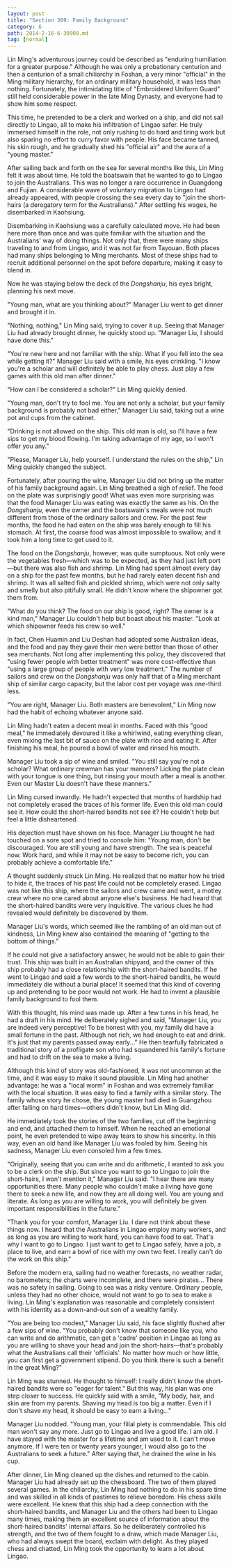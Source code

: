```yaml
---
layout: post
title: "Section 309: Family Background"
category: 6
path: 2014-2-16-6-30900.md
tag: [normal]
---
```


Lin Ming's adventurous journey could be described as "enduring humiliation for a greater purpose." Although he was only a probationary centurion and then a centurion of a small chiliarchy in Foshan, a very minor "official" in the Ming military hierarchy, for an ordinary military household, it was less than nothing. Fortunately, the intimidating title of "Embroidered Uniform Guard" still held considerable power in the late Ming Dynasty, and everyone had to show him some respect.

This time, he pretended to be a clerk and worked on a ship, and did not sail directly to Lingao, all to make his infiltration of Lingao safer. He truly immersed himself in the role, not only rushing to do hard and tiring work but also sparing no effort to curry favor with people. His face became tanned, his skin rough, and he gradually shed his "official air" and the aura of a "young master."

After sailing back and forth on the sea for several months like this, Lin Ming felt it was about time. He told the boatswain that he wanted to go to Lingao to join the Australians. This was no longer a rare occurrence in Guangdong and Fujian. A considerable wave of voluntary migration to Lingao had already appeared, with people crossing the sea every day to "join the short-hairs (a derogatory term for the Australians)." After settling his wages, he disembarked in Kaohsiung.

Disembarking in Kaohsiung was a carefully calculated move. He had been here more than once and was quite familiar with the situation and the Australians' way of doing things. Not only that, there were many ships traveling to and from Lingao, and it was not far from Tayouan. Both places had many ships belonging to Ming merchants. Most of these ships had to recruit additional personnel on the spot before departure, making it easy to blend in.

Now he was staying below the deck of the *Dongshanju*, his eyes bright, planning his next move.

"Young man, what are you thinking about?" Manager Liu went to get dinner and brought it in.

"Nothing, nothing," Lin Ming said, trying to cover it up. Seeing that Manager Liu had already brought dinner, he quickly stood up. "Manager Liu, I should have done this."

"You're new here and not familiar with the ship. What if you fell into the sea while getting it?" Manager Liu said with a smile, his eyes crinkling. "I know you're a scholar and will definitely be able to play chess. Just play a few games with this old man after dinner."

"How can I be considered a scholar?" Lin Ming quickly denied.

"Young man, don't try to fool me. You are not only a scholar, but your family background is probably not bad either," Manager Liu said, taking out a wine pot and cups from the cabinet.

"Drinking is not allowed on the ship. This old man is old, so I'll have a few sips to get my blood flowing. I'm taking advantage of my age, so I won't offer you any."

"Please, Manager Liu, help yourself. I understand the rules on the ship," Lin Ming quickly changed the subject.

Fortunately, after pouring the wine, Manager Liu did not bring up the matter of his family background again. Lin Ming breathed a sigh of relief. The food on the plate was surprisingly good! What was even more surprising was that the food Manager Liu was eating was exactly the same as his. On the *Dongshanju*, even the owner and the boatswain's meals were not much different from those of the ordinary sailors and crew. For the past few months, the food he had eaten on the ship was barely enough to fill his stomach. At first, the coarse food was almost impossible to swallow, and it took him a long time to get used to it.

The food on the *Dongshanju*, however, was quite sumptuous. Not only were the vegetables fresh—which was to be expected, as they had just left port—but there was also fish and shrimp. Lin Ming had spent almost every day on a ship for the past few months, but he had rarely eaten decent fish and shrimp. It was all salted fish and pickled shrimp, which were not only salty and smelly but also pitifully small. He didn't know where the shipowner got them from.

"What do you think? The food on our ship is good, right? The owner is a kind man," Manager Liu couldn't help but boast about his master. "Look at which shipowner feeds his crew so well."

In fact, Chen Huamin and Liu Deshan had adopted some Australian ideas, and the food and pay they gave their men were better than those of other sea merchants. Not long after implementing this policy, they discovered that "using fewer people with better treatment" was more cost-effective than "using a large group of people with very low treatment." The number of sailors and crew on the *Dongshanju* was only half that of a Ming merchant ship of similar cargo capacity, but the labor cost per voyage was one-third less.

"You are right, Manager Liu. Both masters are benevolent," Lin Ming now had the habit of echoing whatever anyone said.

Lin Ming hadn't eaten a decent meal in months. Faced with this "good meal," he immediately devoured it like a whirlwind, eating everything clean, even mixing the last bit of sauce on the plate with rice and eating it. After finishing his meal, he poured a bowl of water and rinsed his mouth.

Manager Liu took a sip of wine and smiled. "You still say you're not a scholar? What ordinary crewman has your manners? Licking the plate clean with your tongue is one thing, but rinsing your mouth after a meal is another. Even our Master Liu doesn't have these manners."

Lin Ming cursed inwardly. He hadn't expected that months of hardship had not completely erased the traces of his former life. Even this old man could see it. How could the short-haired bandits not see it? He couldn't help but feel a little disheartened.

His dejection must have shown on his face. Manager Liu thought he had touched on a sore spot and tried to console him: "Young man, don't be discouraged. You are still young and have strength. The sea is peaceful now. Work hard, and while it may not be easy to become rich, you can probably achieve a comfortable life."

A thought suddenly struck Lin Ming. He realized that no matter how he tried to hide it, the traces of his past life could not be completely erased. Lingao was not like this ship, where the sailors and crew came and went, a motley crew where no one cared about anyone else's business. He had heard that the short-haired bandits were very inquisitive. The various clues he had revealed would definitely be discovered by them.

Manager Liu's words, which seemed like the rambling of an old man out of kindness, Lin Ming knew also contained the meaning of "getting to the bottom of things."

If he could not give a satisfactory answer, he would not be able to gain their trust. This ship was built in an Australian shipyard, and the owner of this ship probably had a close relationship with the short-haired bandits. If he went to Lingao and said a few words to the short-haired bandits, he would immediately die without a burial place! It seemed that this kind of covering up and pretending to be poor would not work. He had to invent a plausible family background to fool them.

With this thought, his mind was made up. After a few turns in his head, he had a draft in his mind. He deliberately sighed and said, "Manager Liu, you are indeed very perceptive! To be honest with you, my family did have a small fortune in the past. Although not rich, we had enough to eat and drink. It's just that my parents passed away early..." He then tearfully fabricated a traditional story of a profligate son who had squandered his family's fortune and had to drift on the sea to make a living.

Although this kind of story was old-fashioned, it was not uncommon at the time, and it was easy to make it sound plausible. Lin Ming had another advantage: he was a "local worm" in Foshan and was extremely familiar with the local situation. It was easy to find a family with a similar story. The family whose story he chose, the young master had died in Guangzhou after falling on hard times—others didn't know, but Lin Ming did.

He immediately took the stories of the two families, cut off the beginning and end, and attached them to himself. When he reached an emotional point, he even pretended to wipe away tears to show his sincerity. In this way, even an old hand like Manager Liu was fooled by him. Seeing his sadness, Manager Liu even consoled him a few times.

"Originally, seeing that you can write and do arithmetic, I wanted to ask you to be a clerk on the ship. But since you want to go to Lingao to join the short-hairs, I won't mention it," Manager Liu said. "I hear there are many opportunities there. Many people who couldn't make a living have gone there to seek a new life, and now they are all doing well. You are young and literate. As long as you are willing to work, you will definitely be given important responsibilities in the future."

"Thank you for your comfort, Manager Liu. I dare not think about these things now. I heard that the Australians in Lingao employ many workers, and as long as you are willing to work hard, you can have food to eat. That's why I want to go to Lingao. I just want to get to Lingao safely, have a job, a place to live, and earn a bowl of rice with my own two feet. I really can't do the work on this ship."

Before the modern era, sailing had no weather forecasts, no weather radar, no barometers; the charts were incomplete, and there were pirates... There was no safety in sailing. Going to sea was a risky venture. Ordinary people, unless they had no other choice, would not want to go to sea to make a living. Lin Ming's explanation was reasonable and completely consistent with his identity as a down-and-out son of a wealthy family.

"You are being too modest," Manager Liu said, his face slightly flushed after a few sips of wine. "You probably don't know that someone like you, who can write and do arithmetic, can get a 'cadre' position in Lingao as long as you are willing to shave your head and join the short-hairs—that's probably what the Australians call their 'officials'. No matter how much or how little, you can first get a government stipend. Do you think there is such a benefit in the great Ming?"

Lin Ming was stunned. He thought to himself: I really didn't know the short-haired bandits were so "eager for talent." But this way, his plan was one step closer to success. He quickly said with a smile, "My body, hair, and skin are from my parents. Shaving my head is too big a matter. Even if I don't shave my head, it should be easy to earn a living..."

Manager Liu nodded. "Young man, your filial piety is commendable. This old man won't say any more. Just go to Lingao and live a good life. I am old. I have stayed with the master for a lifetime and am used to it. I can't move anymore. If I were ten or twenty years younger, I would also go to the Australians to seek a future." After saying that, he drained the wine in his cup.

After dinner, Lin Ming cleaned up the dishes and returned to the cabin. Manager Liu had already set up the chessboard. The two of them played several games. In the chiliarchy, Lin Ming had nothing to do in his spare time and was skilled in all kinds of pastimes to relieve boredom. His chess skills were excellent. He knew that this ship had a deep connection with the short-haired bandits, and Manager Liu and the others had been to Lingao many times, making them an excellent source of information about the short-haired bandits' internal affairs. So he deliberately controlled his strength, and the two of them fought to a draw, which made Manager Liu, who had always swept the board, exclaim with delight. As they played chess and chatted, Lin Ming took the opportunity to learn a lot about Lingao.